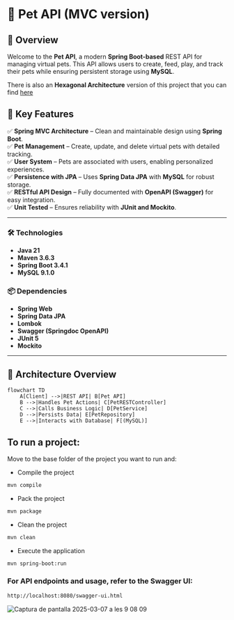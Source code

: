 # 🐾 Pet API  (MVC version)

## 🎯 Overview  
Welcome to the **Pet API**, a modern **Spring Boot-based** REST API for managing virtual pets. This API allows users to create, feed, play, and track their pets while ensuring persistent storage using **MySQL**.  

There is also an **Hexagonal Architecture** version of this project that you can find [here](https://github.com/AlexandraBonetCanela/Pet-api-hexagonal)

## 🚀 Key Features  
✅ **Spring MVC Architecture** – Clean and maintainable design using **Spring Boot**.  
✅ **Pet Management** – Create, update, and delete virtual pets with detailed tracking.  
✅ **User System** – Pets are associated with users, enabling personalized experiences.  
✅ **Persistence with JPA** – Uses **Spring Data JPA** with **MySQL** for robust storage.  
✅ **RESTful API Design** – Fully documented with **OpenAPI (Swagger)** for easy integration.  
✅ **Unit Tested** – Ensures reliability with **JUnit and Mockito**.  

---

### **🛠 Technologies**  
- **Java 21**  
- **Maven 3.6.3**  
- **Spring Boot 3.4.1**  
- **MySQL 9.1.0**  

### **📦 Dependencies**  
- **Spring Web**  
- **Spring Data JPA**  
- **Lombok**  
- **Swagger (Springdoc OpenAPI)**  
- **JUnit 5**  
- **Mockito**  

---

## 📖 **Architecture Overview**  

```mermaid
flowchart TD
    A[Client] -->|REST API| B[Pet API]
    B -->|Handles Pet Actions| C[PetRESTController]
    C -->|Calls Business Logic| D[PetService]
    D -->|Persists Data| E[PetRepository]
    E -->|Interacts with Database| F[(MySQL)]

```

## To run a project:

Move to the base folder of the project you want to run and:


- Compile the project
```bash
mvn compile
```
- Pack the project
```bash
mvn package
```
- Clean the project
```bash
mvn clean
```
- Execute the application
```bash
mvn spring-boot:run
```
### For API endpoints and usage, refer to the **Swagger UI**:
```sh
http://localhost:8080/swagger-ui.html
```
![Captura de pantalla 2025-03-07 a les 9 08 09](https://github.com/user-attachments/assets/9d20330c-c2b9-47f9-a684-9da8f0c3aef9)

